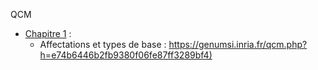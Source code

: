QCM 

* [Chapitre 1](../chapitre1/chapitre1.md) :
    * Affectations et types de base : <https://genumsi.inria.fr/qcm.php?h=e74b6446b2fb9380f06fe87ff3289bf4)>
